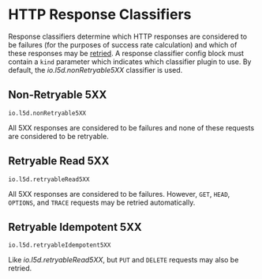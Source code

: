 # HTTP Response Classifiers

Response classifiers determine which HTTP responses are considered to
be failures (for the purposes of success rate calculation) and which
of these responses may be [retried](retries.md). A response classifier
config block must contain a `kind` parameter which indicates which classifier
plugin to use.  By default, the _io.l5d.nonRetryable5XX_ classifier is used.

## Non-Retryable 5XX

`io.l5d.nonRetryable5XX`

All 5XX responses are considered to be failures and none of these
requests are considered to be retryable.

## Retryable Read 5XX

`io.l5d.retryableRead5XX`

All 5XX responses are considered to be failures. However, `GET`,
`HEAD`, `OPTIONS`, and `TRACE` requests may be retried automatically.

## Retryable Idempotent 5XX

`io.l5d.retryableIdempotent5XX`

Like _io.l5d.retryableRead5XX_, but `PUT` and `DELETE` requests may also be
retried.
